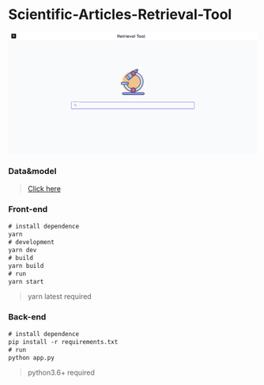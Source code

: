 # Scientific-Articles-Retrieval-Tool
<p align="center"><img src="./assets/index.png"></p>

### Data&model
> [Click here](https://universityofadelaide.app.box.com/folder/147443411383)

### Front-end
```shell
# install dependence
yarn
# development
yarn dev
# build
yarn build
# run
yarn start
```
> yarn latest required

### Back-end
```shell
# install dependence
pip install -r requirements.txt
# run
python app.py
```
> python3.6+ required
